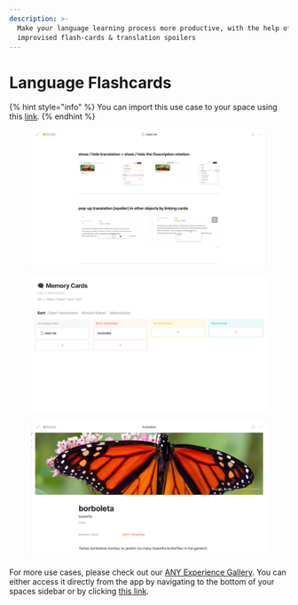 ```yaml
---
description: >-
  Make your language learning process more productive, with the help of
  improvised flash-cards & translation spoilers
---
```


# Language Flashcards

{% hint style="info" %}
You can import this use case to your space using this [link](https://gallery.any.coop/?experience=language_flashcards).
{% endhint %}

<div><figure><img src="../.gitbook/assets/screenshot-1 (5).png" alt=""><figcaption></figcaption></figure> <figure><img src="../.gitbook/assets/screenshot-2 (4).png" alt=""><figcaption></figcaption></figure> <figure><img src="../.gitbook/assets/screenshot-3 (1).png" alt=""><figcaption></figcaption></figure></div>

For more use cases, please check out our [ANY Experience Gallery](../advanced/community/any-experience-gallery.md). You can either access it directly from the app by navigating to the bottom of your spaces sidebar or by clicking [this link](https://gallery.any.coop/).
